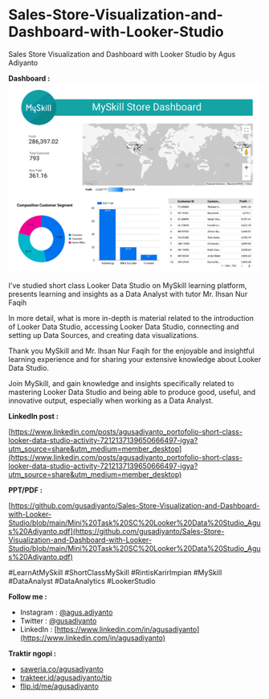 # Sales-Store-Visualization-and-Dashboard-with-Looker-Studio
Sales Store Visualization and Dashboard with Looker Studio by Agus Adiyanto

**Dashboard :**
![image](https://github.com/gusadiyanto/Sales-Store-Visualization-and-Dashboard-with-Looker-Studio/blob/main/MySkill_Store_Dashboard_-_ShortClass-1.jpg)

I've studied short class Looker Data Studio on MySkill learning platform, presents learning and insights as a Data Analyst with tutor Mr. Ihsan Nur Faqih

In more detail, what is more in-depth is material related to the introduction of Looker Data Studio, accessing Looker Data Studio, connecting and setting up Data Sources, and creating data visualizations.

Thank you MySkill and Mr. Ihsan Nur Faqih for the enjoyable and insightful learning experience and for sharing your extensive knowledge about Looker Data Studio.

Join MySkill, and gain knowledge and insights specifically related to mastering Looker Data Studio and being able to produce good, useful, and innovative output, especially when working as a Data Analyst.

**LinkedIn post :**

[https://www.linkedin.com/posts/agusadiyanto_portofolio-short-class-looker-data-studio-activity-7212137139650666497-igya?utm_source=share&utm_medium=member_desktop](https://www.linkedin.com/posts/agusadiyanto_portofolio-short-class-looker-data-studio-activity-7212137139650666497-igya?utm_source=share&utm_medium=member_desktop)

**PPT/PDF :**

[https://github.com/gusadiyanto/Sales-Store-Visualization-and-Dashboard-with-Looker-Studio/blob/main/Mini%20Task%20SC%20Looker%20Data%20Studio_Agus%20Adiyanto.pdf](https://github.com/gusadiyanto/Sales-Store-Visualization-and-Dashboard-with-Looker-Studio/blob/main/Mini%20Task%20SC%20Looker%20Data%20Studio_Agus%20Adiyanto.pdf)

#LearnAtMySkill #ShortClassMySkill #RintisKarirImpian #MySkill #DataAnalyst #DataAnalytics #LookerStudio

**Follow me :**
- Instagram : [@agus.adiyanto](https://www.instagram.com/agus.adiyanto/)
- Twitter : [@gusadiyanto](https://x.com/gusadiyanto)
- LinkedIn : [https://www.linkedin.com/in/agusadiyanto](https://www.linkedin.com/in/agusadiyanto)

**Traktir ngopi :**
- [saweria.co/agusadiyanto](https://saweria.co/agusadiyanto)
- [trakteer.id/agusadiyanto/tip](https://trakteer.id/agusadiyanto/tip)
- [flip.id/me/agusadiyanto](https://flip.id/me/agusadiyanto)
